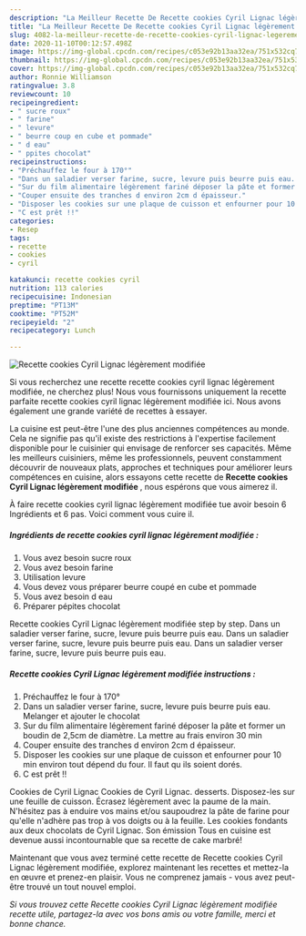```yaml
---
description: "La Meilleur Recette De Recette cookies Cyril Lignac légèrement modifiée"
title: "La Meilleur Recette De Recette cookies Cyril Lignac légèrement modifiée"
slug: 4082-la-meilleur-recette-de-recette-cookies-cyril-lignac-legerement-modifiee
date: 2020-11-10T00:12:57.498Z
image: https://img-global.cpcdn.com/recipes/c053e92b13aa32ea/751x532cq70/recette-cookies-cyril-lignac-legerement-modifiee-photo-principale-de-la-recette.jpg
thumbnail: https://img-global.cpcdn.com/recipes/c053e92b13aa32ea/751x532cq70/recette-cookies-cyril-lignac-legerement-modifiee-photo-principale-de-la-recette.jpg
cover: https://img-global.cpcdn.com/recipes/c053e92b13aa32ea/751x532cq70/recette-cookies-cyril-lignac-legerement-modifiee-photo-principale-de-la-recette.jpg
author: Ronnie Williamson
ratingvalue: 3.8
reviewcount: 10
recipeingredient:
- " sucre roux"
- " farine"
- " levure"
- " beurre coup en cube et pommade"
- " d eau"
- " ppites chocolat"
recipeinstructions:
- "Préchauffez le four à 170°"
- "Dans un saladier verser farine, sucre, levure puis beurre puis eau. Melanger et ajouter le chocolat"
- "Sur du film alimentaire légèrement fariné déposer la pâte et former un boudin de 2,5cm de diamètre. La mettre au frais environ 30 min"
- "Couper ensuite des tranches d environ 2cm d épaisseur."
- "Disposer les cookies sur une plaque de cuisson et enfourner pour 10 min environ tout dépend du four. Il faut qu ils soient dorés."
- "C est prêt !!"
categories:
- Resep
tags:
- recette
- cookies
- cyril

katakunci: recette cookies cyril 
nutrition: 113 calories
recipecuisine: Indonesian
preptime: "PT13M"
cooktime: "PT52M"
recipeyield: "2"
recipecategory: Lunch

---
```



![Recette cookies Cyril Lignac légèrement modifiée](https://img-global.cpcdn.com/recipes/c053e92b13aa32ea/751x532cq70/recette-cookies-cyril-lignac-legerement-modifiee-photo-principale-de-la-recette.jpg)

Si vous recherchez une recette recette cookies cyril lignac légèrement modifiée, ne cherchez plus! Nous vous fournissons uniquement la recette parfaite recette cookies cyril lignac légèrement modifiée ici. Nous avons également une grande variété de recettes à essayer.

La cuisine est peut-être l'une des plus anciennes compétences au monde. Cela ne signifie pas qu'il existe des restrictions à l'expertise facilement disponible pour le cuisinier qui envisage de renforcer ses capacités. Même les meilleurs cuisiniers, même les professionnels, peuvent constamment découvrir de nouveaux plats, approches et techniques pour améliorer leurs compétences en cuisine, alors essayons cette recette de <strong> Recette cookies Cyril Lignac légèrement modifiée </strong>, nous espérons que vous aimerez il.

<!--inarticleads1-->

À faire recette cookies cyril lignac légèrement modifiée tue avoir besoin 6 Ingrédients et 6 pas. Voici comment vous cuire il.

##### Ingrédients de recette cookies cyril lignac légèrement modifiée :

1. Vous avez besoin  sucre roux
1. Vous avez besoin  farine
1. Utilisation  levure
1. Vous devez vous préparer  beurre coupé en cube et pommade
1. Vous avez besoin  d eau
1. Préparer  pépites chocolat


Recette cookies Cyril Lignac légèrement modifiée step by step. Dans un saladier verser farine, sucre, levure puis beurre puis eau. Dans un saladier verser farine, sucre, levure puis beurre puis eau. Dans un saladier verser farine, sucre, levure puis beurre puis eau. 

<!--inarticleads2-->

##### Recette cookies Cyril Lignac légèrement modifiée instructions :

1. Préchauffez le four à 170°
1. Dans un saladier verser farine, sucre, levure puis beurre puis eau. Melanger et ajouter le chocolat
1. Sur du film alimentaire légèrement fariné déposer la pâte et former un boudin de 2,5cm de diamètre. La mettre au frais environ 30 min
1. Couper ensuite des tranches d environ 2cm d épaisseur.
1. Disposer les cookies sur une plaque de cuisson et enfourner pour 10 min environ tout dépend du four. Il faut qu ils soient dorés.
1. C est prêt !!


Cookies de Cyril Lignac Cookies de Cyril Lignac. desserts. Disposez-les sur une feuille de cuisson. Écrasez légèrement avec la paume de la main. N&#39;hésitez pas à enduire vos mains et/ou saupoudrez la pâte de farine pour qu&#39;elle n&#39;adhère pas trop à vos doigts ou à la feuille. Les cookies fondants aux deux chocolats de Cyril Lignac. Son émission Tous en cuisine est devenue aussi incontournable que sa recette de cake marbré! 

<!--inarticleads1-->

<p>
Maintenant que vous avez terminé cette recette de Recette cookies Cyril Lignac légèrement modifiée, explorez maintenant les recettes et mettez-la en œuvre et prenez-en plaisir. Vous ne comprenez jamais - vous avez peut-être trouvé un tout nouvel emploi.
</p>

<p>
<i>Si vous trouvez cette Recette cookies Cyril Lignac légèrement modifiée recette utile, partagez-la avec vos bons amis ou votre famille, merci et bonne chance.</i>
</p>
